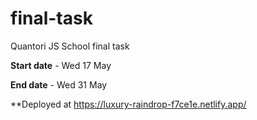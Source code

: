 # final-task
Quantori JS School final task

**Start date** - Wed 17 May

**End date** - Wed 31 May

**Deployed at https://luxury-raindrop-f7ce1e.netlify.app/ 
